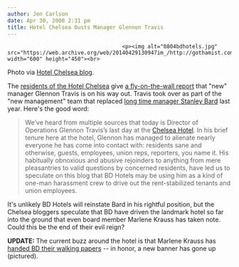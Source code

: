 ```yaml
---
author: Jen Carlson
date: Apr 30, 2008 2:31 pm
title: Hotel Chelsea Ousts Manager Glennon Travis
---
```


	
										<p><img alt="0804bdhotels.jpg" src="https://web.archive.org/web/20140429130947im_/http://gothamist.com/attachments/arts_jen/0804bdhotels.jpg" width="600" height="450"><br>
<span class="photo_caption">Photo via <a href="https://web.archive.org/web/20140429130947/http://www.hotelchelseablog.com/">Hotel Chelsea blog</a>.</span></p>

<p>The <a href="https://web.archive.org/web/20140429130947/http://gothamist.com/2007/07/19/video_of_the_da_88.php">residents of the Hotel Chelsea</a> give <a href="https://web.archive.org/web/20140429130947/http://legends.typepad.com/living_with_legends_the_h/2008/04/douche-bag-chel.html">a fly-on-the-wall report</a> that &quot;new&quot; manager Glennon Travis is on his way out. Travis took over as part of the &quot;new management&quot; team that replaced <a href="https://web.archive.org/web/20140429130947/http://gothamist.com/2007/07/17/a_conversation.php">long time manager Stanley Bard</a> last year. Here&apos;s the good word:</p><blockquote>We&#x2019;ve heard from multiple sources that today is Director of Operations Glennon Travis&#x2019;s last day at the <a href="https://web.archive.org/web/20140429130947/http://gothamist.com/2008/03/24/hotel_chelsea.php">Chelsea Hotel</a>. In his brief tenure here at the hotel, Glennon has managed to alienate nearly everyone he has come into contact with: residents sane and otherwise, guests, employees, union reps, reporters, you name it.  His habitually obnoxious and abusive rejoinders to anything from mere pleasantries to valid questions by concerned residents, have led us to speculate on this blog that BD Hotels may be using him as a kind of one-man harassment crew to drive out the rent-stabilized tenants and union employees.</blockquote>It&apos;s unlikely BD Hotels will reinstate Bard in his rightful position, but the Chelsea bloggers speculate that BD have driven the landmark hotel so far into the ground that even board member Marlene Krauss has taken note. Could this be the end of their evil reign?<p></p>

<p><strong>UPDATE:</strong> The current buzz around the hotel is that Marlene Krauss has <a href="https://web.archive.org/web/20140429130947/http://legends.typepad.com/living_with_legends_the_h/2008/04/shout-it-from-t.html">handed BD their walking papers</a> -- in honor, a new banner has gone up (pictured). <br>
</p>					
										
									
				